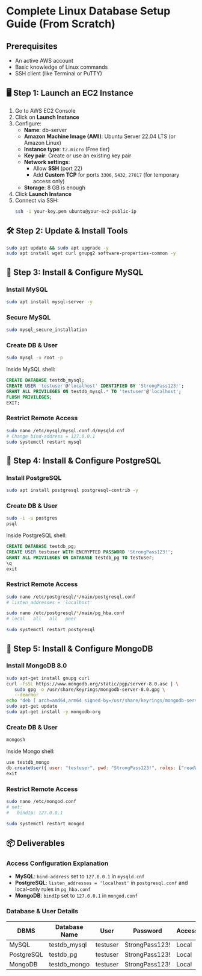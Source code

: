 # Complete Linux Database Setup Guide (From Scratch)

## Prerequisites
- An active AWS account
- Basic knowledge of Linux commands
- SSH client (like Terminal or PuTTY)

## 🖥️ Step 1: Launch an EC2 Instance
1. Go to AWS EC2 Console
2. Click on **Launch Instance**
3. Configure:
   - **Name**: db-server
   - **Amazon Machine Image (AMI)**: Ubuntu Server 22.04 LTS (or Amazon Linux)
   - **Instance type**: `t2.micro` (Free tier)
   - **Key pair**: Create or use an existing key pair
   - **Network settings**:
     - Allow **SSH** (port 22)
     - Add **Custom TCP** for ports `3306`, `5432`, `27017` (for temporary access only)
   - **Storage**: 8 GB is enough
4. Click **Launch Instance**
5. Connect via SSH:
   ```bash
   ssh -i your-key.pem ubuntu@your-ec2-public-ip
   ```

## 🛠️ Step 2: Update & Install Tools
```bash
sudo apt update && sudo apt upgrade -y
sudo apt install wget curl gnupg2 software-properties-common -y
```

## 🐬 Step 3: Install & Configure MySQL

### Install MySQL
```bash
sudo apt install mysql-server -y
```

### Secure MySQL
```bash
sudo mysql_secure_installation
```

### Create DB & User
```bash
sudo mysql -u root -p
```
Inside MySQL shell:
```sql
CREATE DATABASE testdb_mysql;
CREATE USER 'testuser'@'localhost' IDENTIFIED BY 'StrongPass123!';
GRANT ALL PRIVILEGES ON testdb_mysql.* TO 'testuser'@'localhost';
FLUSH PRIVILEGES;
EXIT;
```

### Restrict Remote Access
```bash
sudo nano /etc/mysql/mysql.conf.d/mysqld.cnf
# Change bind-address = 127.0.0.1
sudo systemctl restart mysql
```

## 🐘 Step 4: Install & Configure PostgreSQL

### Install PostgreSQL
```bash
sudo apt install postgresql postgresql-contrib -y
```

### Create DB & User
```bash
sudo -i -u postgres
psql
```
Inside PostgreSQL shell:
```sql
CREATE DATABASE testdb_pg;
CREATE USER testuser WITH ENCRYPTED PASSWORD 'StrongPass123!';
GRANT ALL PRIVILEGES ON DATABASE testdb_pg TO testuser;
\q
exit
```

### Restrict Remote Access
```bash
sudo nano /etc/postgresql/*/main/postgresql.conf
# listen_addresses = 'localhost'

sudo nano /etc/postgresql/*/main/pg_hba.conf
# local   all   all   peer

sudo systemctl restart postgresql
```

## 🍃 Step 5: Install & Configure MongoDB

### Install MongoDB 8.0
```bash
sudo apt-get install gnupg curl
curl -fsSL https://www.mongodb.org/static/pgp/server-8.0.asc | \
   sudo gpg -o /usr/share/keyrings/mongodb-server-8.0.gpg \
   --dearmor
echo "deb [ arch=amd64,arm64 signed-by=/usr/share/keyrings/mongodb-server-8.0.gpg ] https://repo.mongodb.org/apt/ubuntu noble/mongodb-org/8.0 multiverse" | sudo tee /etc/apt/sources.list.d/mongodb-org-8.0.list
sudo apt-get update
sudo apt-get install -y mongodb-org
```

### Create DB & User
```bash
mongosh
```
Inside Mongo shell:
```javascript
use testdb_mongo
db.createUser({ user: "testuser", pwd: "StrongPass123!", roles: ["readWrite"] })
exit
```

### Restrict Remote Access
```bash
sudo nano /etc/mongod.conf
# net:
#   bindIp: 127.0.0.1

sudo systemctl restart mongod
```

## 📦 Deliverables

### Access Configuration Explanation
- **MySQL**: `bind-address` set to `127.0.0.1` in `mysqld.cnf`
- **PostgreSQL**: `listen_addresses = 'localhost'` in `postgresql.conf` and local-only rules in `pg_hba.conf`
- **MongoDB**: `bindIp` set to `127.0.0.1` in `mongod.conf`

### Database & User Details

| DBMS       | Database Name   | User      | Password         | Access |
|------------|------------------|-----------|------------------|--------|
| MySQL      | testdb_mysql     | testuser  | StrongPass123!   | Local  |
| PostgreSQL | testdb_pg        | testuser  | StrongPass123!   | Local  |
| MongoDB    | testdb_mongo     | testuser  | StrongPass123!   | Local  |
